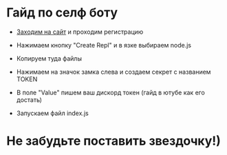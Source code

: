 # Гайд по селф боту
* [Заходим на сайт](https://replit.com/) и проходим регистрацию

* Нажимаем кнопку "Create Repl" и в язке выбираем node.js

* Копируем туда файлы 

* Нажимаем на значок замка слева и создаем секрет с названием TOKEN

* В поле "Value" пишем ваш дискорд токен (гайд в ютубе как его достать)

* Запускаем файл index.js

# Не забудьте поставить звездочку!)


